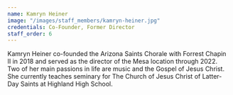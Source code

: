 ```yaml
---
name: Kamryn Heiner
image: "/images/staff_members/kamryn-heiner.jpg"
credentials: Co-Founder, Former Director
staff_order: 6
---
```


Kamryn Heiner co-founded the Arizona Saints Chorale with Forrest Chapin II in
2018 and served as the director of the Mesa location through 2022. Two of her
main passions in life are music and the Gospel of Jesus Christ. She currently
teaches seminary for The Church of Jesus Christ of Latter-Day Saints at Highland
High School.